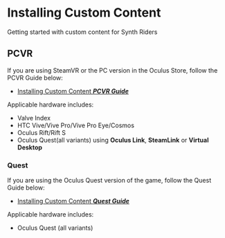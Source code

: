 # Installing Custom Content

Getting started with custom content for Synth Riders

## PCVR

If you are using SteamVR or the PC version in the Oculus Store, follow the PCVR Guide below:

- [Installing Custom Content _**PCVR Guide**_](/installing-custom-content/pcvr/)

Applicable hardware includes:

- Valve Index
- HTC Vive/Vive Pro/Vive Pro Eye/Cosmos
- Oculus Rift/Rift S
- Oculus Quest(all variants) using **Oculus Link**, **SteamLink** or **Virtual Desktop**

### Quest

If you are using the Oculus Quest version of the game, follow the Quest Guide below:

- [Installing Custom Content _**Quest Guide**_](/installing-custom-content/quest/)

Applicable hardware includes:

- Oculus Quest (all variants)
